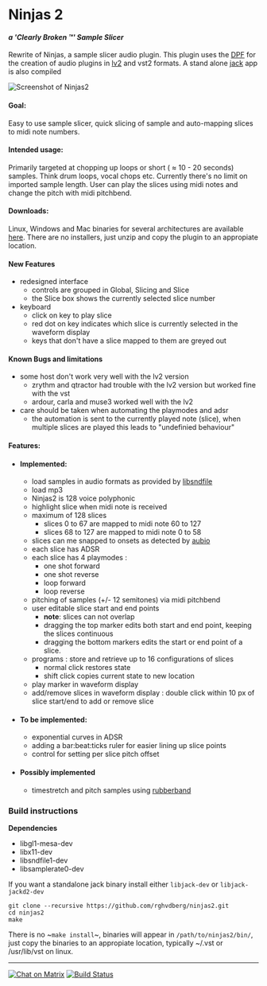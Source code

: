 # Ninjas 2
####  *a 'Clearly Broken :tm:'  Sample Slicer*
Rewrite of Ninjas, a sample slicer audio plugin.
This plugin uses the [DPF](https://github.com/DISTRHO/DPF) for the creation of audio plugins in [lv2](http://lv2plug.in/) and vst2 formats. 
A stand alone [jack](http://jackaudio.org/) app is also compiled

![Screenshot of Ninjas2](https://raw.githubusercontent.com/rghvdberg/ninjas2/master/plugins/Ninjas2/Artwork/Ninjas2.png "Ninjas2 Screenshot")


#### Goal: 
Easy to use sample slicer, quick slicing of sample and auto-mapping slices to midi note numbers.

#### Intended usage:
Primarily targeted at chopping up loops or short ( ≈ 10 - 20 seconds) samples. Think drum loops, vocal chops etc.
Currently there's no limit on imported sample length.
User can play the slices using midi notes and change the pitch with midi pitchbend.

#### Downloads:
Linux, Windows and Mac binaries for several architectures are available [here](https://github.com/rghvdberg/ninjas2/releases). There are no installers, just unzip and copy the plugin to an appropiate location.

#### New Features
+ redesigned interface
  + controls are grouped in Global, Slicing and Slice
  + the Slice box shows the currently selected slice number 
+ keyboard
  + click on key to play slice
  + red dot on key indicates which slice is currently selected in the waveform display
  + keys that don't have a slice mapped to them are greyed out

#### Known Bugs and limitations
+ some host don't work very well with the lv2 version
  + zrythm and qtractor had trouble with the lv2 version but worked fine with the vst
  + ardour, carla and muse3 worked well with the lv2
+ care should be taken when automating the playmodes and adsr
  + the automation is sent to the currently played note (slice), when multiple slices are played this leads to "undefinied behaviour"



#### Features:
+ #### Implemented:
  + load samples in audio formats as provided by [libsndfile](http://www.mega-nerd.com/libsndfile/)
  + load mp3
  + Ninjas2 is 128 voice polyphonic
  + highlight slice when midi note is received
  + maximum of 128 slices
     * slices 0 to 67 are mapped to midi note 60 to 127
     * slices 68 to 127 are mapped to midi note 0 to 58
  + slices can me snapped to onsets as detected by [aubio](https://github.com/aubio/aubio)
  + each slice has ADSR
  + each slice has 4 playmodes : 
     + one shot forward
     + one shot reverse
     + loop forward
     + loop reverse
  + pitching of samples (+/- 12 semitones) via midi pitchbend
  + user editable slice start and end points
    * **note**: slices can not overlap
    * dragging the top marker edits both start and end point, keeping the slices continuous
    * dragging the bottom markers edits the start or end point of a slice.
  + programs : store and retrieve up to 16 configurations of slices
    * normal click restores state
    * shift click copies current state to new location
  + play marker in waveform display
  + add/remove slices in waveform display : double click within 10 px of slice start/end to add or remove slice
+ #### To be implemented:
  + exponential curves in ADSR
  + adding a bar:beat:ticks ruler for easier lining up slice points
  + control for setting per slice pitch offset
+ #### Possibly implemented
  + timestretch and pitch samples using [rubberband](https://github.com/breakfastquay/rubberband)
 
  
### Build instructions

**Dependencies**

+  libgl1-mesa-dev 
+  libx11-dev
+  libsndfile1-dev
+  libsamplerate0-dev

If you want a standalone jack binary install either `libjack-dev` or `libjack-jackd2-dev`

```
git clone --recursive https://github.com/rghvdberg/ninjas2.git
cd ninjas2
make
```
There is no ~`make install`~, binaries will appear in `/path/to/ninjas2/bin/`, just copy the binaries to an appropiate location, typically ~/.vst or /usr/lib/vst on linux.

***
[![Chat on Matrix](https://matrix.to/img/matrix-badge.svg)](https://riot.im/app/#/room/#ninjas:matrix.org?action=chat)
[![Build Status](https://travis-ci.org/rghvdberg/ninjas2.svg?branch=master)](https://travis-ci.org/rghvdberg/ninjas2)
